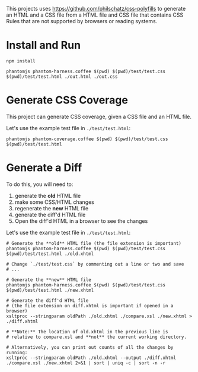 This projects uses https://github.com/philschatz/css-polyfills to generate an HTML and a CSS file from a HTML file and CSS file that contains CSS Rules that are not supported by browsers or reading systems.

# Install and Run

    npm install

    phantomjs phantom-harness.coffee $(pwd) $(pwd)/test/test.css $(pwd)/test/test.html ./out.html ./out.css

# Generate CSS Coverage

This project can generate CSS coverage, given a CSS file and an HTML file.

Let's use the example test file in `./test/test.html`:

    phantomjs phantom-coverage.coffee $(pwd) $(pwd)/test/test.css $(pwd)/test/test.html


# Generate a Diff

To do this, you will need to:

1. generate the **old** HTML file
2. make some CSS/HTML changes
3. regenerate the **new** HTML file
4. generate the diff'd HTML file
5. Open the diff'd HTML in a browser to see the changes

Let's use the example test file in `./test/test.html`:


    # Generate the **old** HTML file (the file extension is important)
    phantomjs phantom-harness.coffee $(pwd) $(pwd)/test/test.css $(pwd)/test/test.html ./old.xhtml

    # Change `./test/test.css` by commenting out a line or two and save
    # ...

    # Generate the **new** HTML file
    phantomjs phantom-harness.coffee $(pwd) $(pwd)/test/test.css $(pwd)/test/test.html ./new.xhtml

    # Generate the diff'd HTML file
    # (the file extension on diff.xhtml is important if opened in a browser)
    xsltproc --stringparam oldPath ./old.xhtml ./compare.xsl ./new.xhtml > ./diff.xhtml

    # **Note:** The location of old.xhtml in the previous line is
    # relative to compare.xsl and **not** the current working directory.

    # Alternatively, you can print out counts of all the changes by running:
    xsltproc --stringparam oldPath ./old.xhtml --output ./diff.xhtml ./compare.xsl ./new.xhtml 2>&1 | sort | uniq -c | sort -n -r
